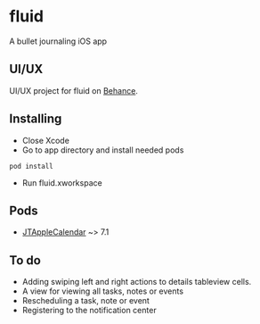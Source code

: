 # fluid
A bullet journaling iOS app

## UI/UX
UI/UX project for fluid on [Behance](https://www.behance.net/gallery/80004421/Fluid-Bullet-Journaling-App?share=1).

## Installing
* Close Xcode
* Go to app directory and install needed pods
```
pod install
```
* Run fluid.xworkspace

## Pods
  * [JTAppleCalendar](https://github.com/patchthecode/JTAppleCalendar) ~> 7.1

## To do
* Adding swiping left and right actions to details tableview cells.
* A view for viewing all tasks, notes or events
* Rescheduling a task, note or event
* Registering to the notification center
